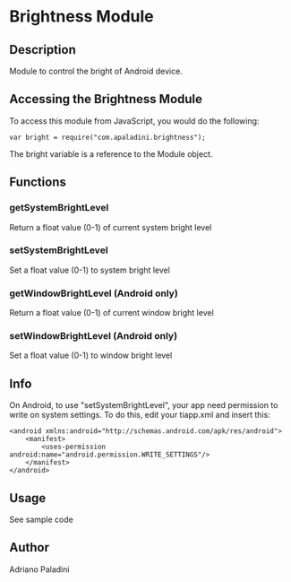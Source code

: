 # Brightness Module

## Description

Module to control the bright of Android device.

## Accessing the Brightness Module

To access this module from JavaScript, you would do the following:

	var bright = require("com.apaladini.brightness");

The bright variable is a reference to the Module object.	

## Functions

### getSystemBrightLevel

Return a float value (0-1) of current system bright level

### setSystemBrightLevel

Set a float value (0-1) to system bright level

### getWindowBrightLevel (Android only)

Return a float value (0-1) of current window bright level

### setWindowBrightLevel (Android only)

Set a float value (0-1) to window bright level

## Info

On Android, to use "setSystemBrightLevel", your app need permission to write on system settings. To do this, edit your tiapp.xml and insert this:

	<android xmlns:android="http://schemas.android.com/apk/res/android">
	    <manifest>
	        <uses-permission android:name="android.permission.WRITE_SETTINGS"/>
	    </manifest>
	</android>

## Usage

See sample code

## Author

Adriano Paladini
